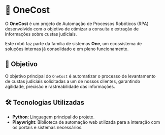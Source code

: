 # 🤖 OneCost

O **OneCost** é um projeto de Automação de Processos Robóticos (RPA) desenvolvido com o objetivo de otimizar a consulta e extração de informações sobre custas judiciais.

Este robô faz parte da família de sistemas **One**, um ecossistema de soluções internas já consolidado e em pleno funcionamento.

## 🎯 Objetivo

O objetivo principal do `OneCost` é automatizar o processo de levantamento de custas judiciais solicitadas a um de nossos clientes, garantindo agilidade, precisão e rastreabilidade das informações.

## 🛠️ Tecnologias Utilizadas

* **Python**: Linguagem principal do projeto.
* **Playwright**: Biblioteca de automação web utilizada para a interação com os portais e sistemas necessários.

